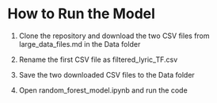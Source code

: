 # How to Run the Model

1. Clone the repository and download the two CSV files from large_data_files.md in the Data folder

2. Rename the first CSV file as filtered_lyric_TF.csv 

3. Save the two downloaded CSV files to the Data folder

4. Open random_forest_model.ipynb and run the code
